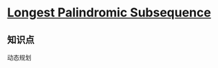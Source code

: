 # [Longest Palindromic Subsequence](https://leetcode.com/problems/longest-palindromic-subsequence/)

## 知识点

动态规划
